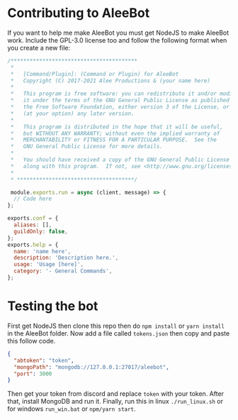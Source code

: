 # Contributing to AleeBot
If you want to help me make AleeBot you must get NodeJS to make AleeBot work.
Include the GPL-3.0 license too and follow the following format when you create a new file:
```js
/****************************************
 * 
 *   [Command/Plugin]: (Command or Plugin) for AleeBot
 *   Copyright (C) 2017-2021 Alee Productions & (your name here)
 *
 *   This program is free software: you can redistribute it and/or modify
 *   it under the terms of the GNU General Public License as published by
 *   the Free Software Foundation, either version 3 of the License, or
 *   (at your option) any later version.
 *
 *   This program is distributed in the hope that it will be useful,
 *   but WITHOUT ANY WARRANTY; without even the implied warranty of
 *   MERCHANTABILITY or FITNESS FOR A PARTICULAR PURPOSE.  See the
 *   GNU General Public License for more details.
 *
 *   You should have received a copy of the GNU General Public License
 *   along with this program.  If not, see <http://www.gnu.org/licenses/>.
 * 
 * *************************************/

 module.exports.run = async (client, message) => {
  // Code here
};

exports.conf = {
  aliases: [],
  guildOnly: false,
};
exports.help = {
  name: 'name here',
  description: 'Description here.',
  usage: 'Usage [here]',
  category: '- General Commands',
};
```

# Testing the bot

First get NodeJS then clone this repo then do `npm install` or `yarn install` in the AleeBot folder. Now add a file called `tokens.json` then copy and paste this follow code.
```json
{
  "abtoken": "token",
  "mongoPath": "mongodb://127.0.0.1:27017/aleebot",
  "port": 3000
}
```
Then get your token from discord and replace `token` with your token. After that, install MongoDB and run it. Finally, run this in linux `./run_linux.sh` or for windows `run_win.bat` or `npm/yarn start`.
